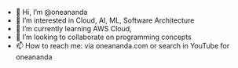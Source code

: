 - 👋 Hi, I’m @oneananda
- 👀 I’m interested in Cloud, AI, ML, Software Architecture
- 🌱 I’m currently learning AWS Cloud, 
- 💞️ I’m looking to collaborate on programming concepts
- 📫 How to reach me: via oneananda.com or search in YouTube for oneananda 

<!---
oneananda/oneananda is a ✨ special ✨ repository because its `README.md` (this file) appears on your GitHub profile.
You can click the Preview link to take a look at your changes.
--->
